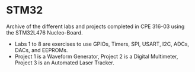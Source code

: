 # STM32
Archive of the different labs and projects completed in CPE 316-03 using the STM32L476 Nucleo-Board.
- Labs 1 to 8 are exercises to use GPIOs, Timers, SPI, USART, I2C, ADCs, DACs, and EEPROMs.
- Project 1 is a Waveform Generator, Project 2 is a Digital Multimeter, Project 3 is an Automated Laser Tracker.
